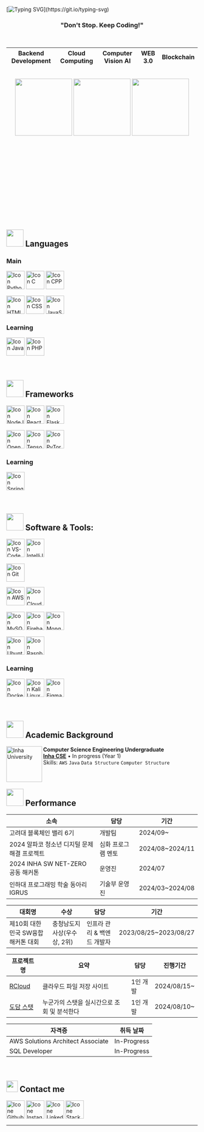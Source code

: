 [![Typing SVG](https://readme-typing-svg.herokuapp.com?color=FF3670&size=35&center=true&vCenter=true&width=1000&lines=Jaeah+Lee;I'm+Studying+At+Inha+University+!)](https://git.io/typing-svg)

<h3 align="center">"Don't Stop. Keep Coding!"</h3>

<br>

<div align="center">
    
|  Backend Development  |  Cloud Computing  |  Computer Vision AI  |  WEB 3.0  |  Blockchain  |
|:---------------------:|:-----------------:|:-------------------:|:---------:|:------------:|

</div>

<br>

<div align="center" style="margin-bottom:200px">
    <img height=150px align="center" src="https://github-readme-stats.vercel.app/api?username=RuthGyeul&theme=radical&show_icons=true" />
    <img height=150px align="center" src="https://github-readme-stats.vercel.app/api/top-langs/?username=RuthGyeul&layout=compact&theme=radical" />
    <!--img height=150px align="center" src="https://banner.codetree.ai/v1/banner/ruthgyeul" /-->
    <img height=150px align="center" src="http://mazassumnida.wtf/api/v2/generate_badge?boj=ruthgyeul" />
</div>

<br>

## <img src="https://media4.giphy.com/media/v1.Y2lkPTc5MGI3NjExcjNqY29tdWpmMDBuajJyZGJ1anFiZXI5M3JobTdzMzhxcTB2M3VtcyZlcD12MV9pbnRlcm5hbF9naWZfYnlfaWQmY3Q9cw/8m4gPv1UFz1jmiCtKd/giphy.gif" width="45px"> Languages
### Main
[<img height="48px" width="48px" alt="Icon Python" src="https://skillicons.dev/icons?i=py"/>](https://www.python.org/)
[<img height="48px" width="48px" alt="Icon C" src="https://skillicons.dev/icons?i=c"/>](https://www.cprogramming.com/)
[<img height="48px" width="48px" alt="Icon CPP" src="https://skillicons.dev/icons?i=cpp"/>](https://www.cplusplus.com/)

[<img height="48px" width="48px" alt="Icon HTML5" src="https://skillicons.dev/icons?i=html"/>](https://www.w3schools.com/html/)
[<img height="48px" width="48px" alt="Icon CSS" src="https://skillicons.dev/icons?i=css"/>](https://www.w3schools.com/css)
[<img height="48px" width="48px" alt="Icon JavaScript" src="https://skillicons.dev/icons?i=js"/>](https://www.javascript.com/)

### Learning
[<img height="48px" width="48px" alt="Icon Java" src="https://skillicons.dev/icons?i=java"/>](https://www.java.com/)
[<img height="48px" width="48px" alt="Icon PHP" src="https://skillicons.dev/icons?i=php"/>](https://www.php.net/)

<br>

## <img src="https://media.giphy.com/media/HwBlFQZFcAoUcPHZdX/giphy.gif" width="45px"> Frameworks
[<img height="48px" width="48px" alt="Icon NodeJs" src="https://skillicons.dev/icons?i=nodejs"/>](https://nodejs.org/)
[<img height="48px" width="48px" alt="Icon ReactJs" src="https://skillicons.dev/icons?i=react"/>](https://react.dev/)
[<img height="48px" width="48px" alt="Icon Flask" src="https://skillicons.dev/icons?i=flask"/>](https://flask.palletsprojects.com/en/3.0.x/)

[<img height="48px" width="48px" alt="Icon OpenCV" src="https://skillicons.dev/icons?i=opencv"/>](https://opencv.org/)
[<img height="48px" width="48px" alt="Icon Tensorflow" src="https://skillicons.dev/icons?i=tensorflow"/>](https://www.tensorflow.org/)
[<img height="48px" width="48px" alt="Icon PyTorch" src="https://skillicons.dev/icons?i=pytorch"/>](https://pytorch.org/)

### Learning
[<img height="48px" width="48px" alt="Icon Spring" src="https://skillicons.dev/icons?i=spring"/>](https://spring.io/)

<br>

## <img src="https://media.giphy.com/media/iDaCeaKrHhUI1I8e2b/giphy.gif" width="45px"> Software & Tools:
[<img height="48px" width="48px" alt="Icon VS-Code" src="https://skillicons.dev/icons?i=vscode"/>](https://code.visualstudio.com/)
[<img height="48px" width="48px" alt="Icon IntelliJ IDEA" src="https://skillicons.dev/icons?i=idea"/>](https://www.jetbrains.com/idea/)

[<img height="48px" width="48px" alt="Icon Git" src="https://skillicons.dev/icons?i=git"/>](https://git-scm.com/)

[<img height="48px" width="48px" alt="Icon AWS" src="https://skillicons.dev/icons?i=aws"/>](https://aws.amazon.com/)
[<img height="48px" width="48px" alt="Icon Cloudflare" src="https://skillicons.dev/icons?i=cloudflare"/>](https://www.cloudflare.com/)

[<img height="48px" width="48px" alt="Icon MySQL" src="https://skillicons.dev/icons?i=mysql"/>](https://www.mysql.com/)
[<img height="48px" width="48px" alt="Icon Firebase" src="https://skillicons.dev/icons?i=firebase"/>](https://firebase.google.com/)
[<img height="48px" width="48px" alt="Icon MongoDB" src="https://skillicons.dev/icons?i=mongodb"/>](https://www.mongodb.com/)

[<img height="48px" width="48px" alt="Icon Ubuntu" src="https://skillicons.dev/icons?i=ubuntu"/>](https://ubuntu.com/)
[<img height="48px" width="48px" alt="Icon Raspberry Pi" src="https://skillicons.dev/icons?i=raspberrypi"/>](https://www.raspberrypi.com/)

### Learning
[<img height="48px" width="48px" alt="Icon Docker" src="https://skillicons.dev/icons?i=docker"/>](https://www.docker.com/)
[<img height="48px" width="48px" alt="Icon Kali Linux" src="https://skillicons.dev/icons?i=kali"/>](https://www.kali.org/)
[<img height="48px" width="48px" alt="Icon Figma" src="https://skillicons.dev/icons?i=figma"/>](https://www.figma.com/)

<br>

## <img src="https://media4.giphy.com/media/v1.Y2lkPTc5MGI3NjExNjRpaTdxNTgxZ3RxM2p2MXloajFrZGgzMWdxNTFmYTM2ZnZ3aGt2biZlcD12MV9pbnRlcm5hbF9naWZfYnlfaWQmY3Q9cw/h0ptiGj9tKTS19hnPL/giphy.gif" width="45px"> Academic Background
[<img align="left" height="94px" width="94px" background-color="#FFFFFF" alt="Inha University" src="https://www.inha.ac.kr/sites/kr/images/logo_2.png"/>](https://inha.ac.kr/)
**Computer Science Engineering Undergraduate** \
[**Inha CSE**](https://cse.inha.ac.kr/)  • In progress (Year 1)\
Skills: `AWS` `Java` `Data Structure` `Computer Structure`

<br>

## <img src="https://media1.giphy.com/media/v1.Y2lkPTc5MGI3NjExcXliZ21xOW5kZ2JzOWl5bDN3YTRxcXl2dDRuaHk4eXY5MnI1a2JpdSZlcD12MV9pbnRlcm5hbF9naWZfYnlfaWQmY3Q9cw/FtwfYSbxTJbETt2CVm/giphy.gif" width="45px"> Performance

|소속|담당|기간|
|---|---|---|
|고려대 블록체인 밸리 6기|개발팀|2024/09~|
|2024 알파코 청소년 디지털 문제해결 프로젝트|심화 프로그램 멘토|2024/08~2024/11|
|2024 INHA SW NET-ZERO 공동 해커톤|운영진|2024/07|
|인하대 프로그래밍 학술 동아리 IGRUS|기술부 운영진|2024/03~2024/08|

|대회명|수상|담당|기간|
|---|---|---|---|
|제10회 대한민국 SW융합 해커톤 대회|충청남도지사상(우수상, 2위)|인프라 관리 & 백엔드 개발자|2023/08/25~2023/08/27|

|프로젝트 명|요약|담당|진행기간|
|---|---|---|---|
|[RCloud](https://ruthcloud.xyz)|클라우드 파일 저장 사이트|1인 개발|2024/08/15~|
|[도담 스탯](https://dodam.today)|누군가의 스탯을 실시간으로 조회 및 분석한다|1인 개발|2024/08/10~|

|자격증|취득 날짜|
|---|---|
|AWS Solutions Architect Associate|In-Progress|
|SQL Developer|In-Progress|

<br>

## <img src="https://media.giphy.com/media/iY8CRBdQXODJSCERIr/giphy.gif" width="30px"> Contact me
[<img height="48px" width="48px" alt="Icone Github" src="https://skillicons.dev/icons?i=github"/>](https://github.com/RuthGyeul)
[<img height="48px" width="48px" alt="Icone Instagram" src="https://skillicons.dev/icons?i=instagram"/>](https://www.instagram.com/jae.__.ah/)
[<img height="48px" width="48px" alt="Icone Linkedin" src="https://skillicons.dev/icons?i=linkedin"/>](https://www.linkedin.com/in/jaeah-l-831386311/)
[<img height="48px" width="48px" alt="Icone Stackoverflow" src="https://skillicons.dev/icons?i=stackoverflow"/>](https://stackoverflow.com/users/20248646/ruthgyeul)

-------

